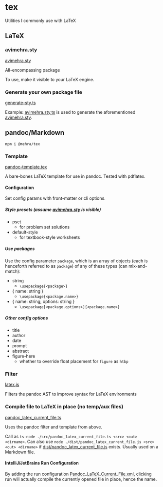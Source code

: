 # tex

Utilities I commonly use with LaTeX

## LaTeX

### avimehra.sty

[avimehra.sty]

All-encompassing package

To use, make it visible to your LaTeX engine.

### Generate your own package file

[generate-sty.ts](src/lib/generate-sty.ts)

Example: [avimehra.sty.ts](src/script/sty/avimehra.sty.ts) is used to generate the aforementioned [avimehra.sty].

## pandoc/Markdown

```shell
npm i @mehra/tex
```

### Template

[pandoc-template.tex](src/pandoc-template.tex)

A bare-bones LaTeX template for use in pandoc.
Tested with pdflatex.

#### Configuration

Set config params with front-matter or cli options.

##### Style presets (assume [avimehra.sty] is visible)

- pset
  - for problem set solutions
- default-style
  - for textbook-style worksheets

##### Use packages

Use the config parameter `package`, which is an array of objects (each is henceforth referred to as `package`) of any of these types (can mix-and-match):

- string
  - `\usepackage{<package>}`
- { name: string }
  - `\usepackage{<package.name>}`
- { name: string, options: string }
  - `\usepackage[<package.options>]{<package.name>}`

##### Other config options

- title
- author
- date
- prompt
- abstract
- figure-here
  - whether to override float placement for `figure` as `htbp`

### Filter

[latex.js](src/filters/latex.js)

Filters the pandoc AST to improve syntax for LaTeX environments

### Compile file to LaTeX in place (no temp/aux files)

[pandoc_latex_current_file.ts](src/script/pandoc_latex_current_file.ts)

Uses the pandoc filter and template from above.

Call as `ts-node ./src/pandoc_latex_current_file.ts <src> <out> <dirname>`.
Can also use `node ./dist/pandoc_latex_current_file.js <src> <out> <dirname>` if [dist/pandoc_latex_current_file.js](dist/pandoc_latex_current_file.js) exists.
Usually used on a Markdown file.

#### IntelliJ/JetBrains Run Configuration

By adding the run configuration [Pandoc_LaTeX_Current_File.xml](.idea/runConfigurations/Pandoc_LaTeX_Current_File.xml), clicking run will actually compile the currently opened file in place, hence the name.

[avimehra.sty]: texmf/tex/latex/avimehra.sty
